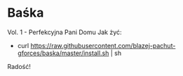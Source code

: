 # Baśka
Vol. 1 - Perfekcyjna Pani Domu
Jak żyć:

* curl https://raw.githubusercontent.com/blazej-pachut-gforces/baska/master/install.sh | sh

Radość!
